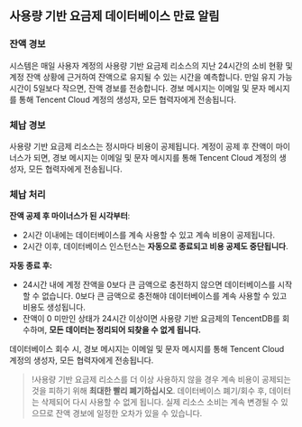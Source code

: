 


## 사용량 기반 요금제 데이터베이스 만료 알림



### 잔액 경보
시스템은 매일 사용자 계정의 사용량 기반 요금제 리소스의 지난 24시간의 소비 현황 및 계정 잔액 상황에 근거하여 잔액으로 유지될 수 있는 시간을 예측합니다. 만일 유지 가능 시간이 5일보다 작으면, 잔액 경보를 전송합니다. 경보 메시지는 이메일 및 문자 메시지를 통해 Tencent Cloud 계정의 생성자, 모든 협력자에게 전송됩니다.

### 체납 경보
사용량 기반 요금제 리소스는 정시마다 비용이 공제됩니다. 계정이 공제 후 잔액이 마이너스가 되면, 경보 메시지는 이메일 및 문자 메시지를 통해 Tencent Cloud 계정의 생성자, 모든 협력자에게 전송됩니다.

### 체납 처리
**잔액 공제 후 마이너스가 된 시각부터**:
- 2시간 이내에는 데이터베이스를 계속 사용할 수 있고 계속 비용이 공제됩니다.
- 2시간 이후, 데이터베이스 인스턴스는 **자동으로 종료되고 비용 공제도 중단됩니다**.

**자동 종료 후:**
- 24시간 내에 계정 잔액을 0보다 큰 금액으로 충전하지 않으면 데이터베이스를 시작할 수 없습니다. 0보다 큰 금액으로 충전해야 데이터베이스를 계속 사용할 수 있고 비용도 생성됩니다.
- 잔액이 0 미만인 상태가 24시간 이상이면 사용량 기반 요금제의 TencentDB를 회수하며, **모든 데이터는 정리되어 되찾을 수 없게 됩니다.**

데이터베이스 회수 시, 경보 메시지는 이메일 및 문자 메시지를 통해 Tencent Cloud 계정의 생성자, 모든 협력자에게 전송됩니다.

>!사용량 기반 요금제 리소스를 더 이상 사용하지 않을 경우 계속 비용이 공제되는 것을 피하기 위해 **최대한 빨리 폐기하십시오**.
데이터베이스 폐기/회수 후, 데이터는 삭제되어 다시 사용할 수 없게 됩니다.
실제 리소스 소비는 계속 변경될 수 있으므로 잔액 경보에 일정한 오차가 있을 수 있습니다.
